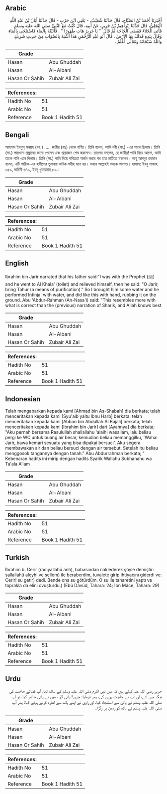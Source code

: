 ## Arabic


<div dir="rtl" lang="ar" style={{fontSize:'larger',backgroundColor:'#f8f9fa',padding:20}}>
أَخْبَرَنَا أَحْمَدُ بْنُ الصَّبَّاحِ، قَالَ حَدَّثَنَا شُعَيْبٌ، - يَعْنِي ابْنَ حَرْبٍ - قَالَ حَدَّثَنَا أَبَانُ بْنُ عَبْدِ اللَّهِ الْبَجَلِيُّ، قَالَ حَدَّثَنَا إِبْرَاهِيمُ بْنُ جَرِيرٍ، عَنْ أَبِيهِ، قَالَ كُنْتُ مَعَ النَّبِيِّ صلى الله عليه وسلم فَأَتَى الْخَلاَءَ فَقَضَى الْحَاجَةَ ثُمَّ قَالَ ‏ "‏ يَا جَرِيرُ هَاتِ طَهُورًا ‏"‏ ‏.‏ فَأَتَيْتُهُ بِالْمَاءِ فَاسْتَنْجَى بِالْمَاءِ وَقَالَ بِيَدِهِ فَدَلَكَ بِهَا الأَرْضَ ‏.‏ قَالَ أَبُو عَبْدِ الرَّحْمَنِ هَذَا أَشْبَهُ بِالصَّوَابِ مِنْ حَدِيثِ شَرِيكٍ وَاللَّهُ سُبْحَانَهُ وَتَعَالَى أَعْلَمُ ‏.‏
</div>
<div style={{backgroundColor:'#f8f9fa',padding:20, marginBottom: 10}}><table> <thead> <tr> <th>Grade</th> <th></th> </tr> </thead> <tbody> <tr><td>Hasan</td><td>Abu Ghuddah</td></tr><tr><td>Hasan</td><td>Al-Albani</td></tr><tr><td>Hasan Or Sahih</td><td>Zubair Ali Zai</td></tr></tbody></table><table> <thead> <tr> <th>References:</th> <th></th> </tr> </thead> <tbody><tr><td>Hadith No</td><td>51</td></tr><tr><td>Arabic No</td><td>51</td></tr><tr><td>Reference</td><td>Book 1 Hadith 51</td></tr></tbody></table></div>

## Bengali


<div dir="ltr" lang="bn" style={{fontSize:'larger',backgroundColor:'#f8f9fa',padding:20}}>
আহমাদ ইবনুস্ সব্বাহ (রহ.) ..... জারীর (রাঃ) থেকে বর্ণিত। তিনি বলেন, আমি নবী (সা.) -এর সাথে ছিলাম। তিনি (সা.) পায়খানা প্রস্রাবের জন্যে গেলেন এবং প্রয়োজন শেষ করলেন। তারপর বললেন, হে জারীর! পানি নিয়ে আসো, আমি তাকে পানি এনে দিলাম। তিনি (সা.) পানি দিয়ে পবিত্রতা অর্জন করার পর হাত মাটিতে ঘষলেন। আবূ আবদুর রহমান বলেন, এটি শারীক-এর হাদীসের তুলনায় অধিক সহীহ মনে হয়। মহান আল্লাহই সম্যক অবগত। হাসান: ইবনু মাজাহ ৩৫৯, দারিমী ৬৭৯, ইবনু খুযায়মাহ্ ৮৯।
</div>
<div style={{backgroundColor:'#f8f9fa',padding:20, marginBottom: 10}}><table> <thead> <tr> <th>Grade</th> <th></th> </tr> </thead> <tbody> <tr><td>Hasan</td><td>Abu Ghuddah</td></tr><tr><td>Hasan</td><td>Al-Albani</td></tr><tr><td>Hasan Or Sahih</td><td>Zubair Ali Zai</td></tr></tbody></table><table> <thead> <tr> <th>References:</th> <th></th> </tr> </thead> <tbody><tr><td>Hadith No</td><td>51</td></tr><tr><td>Arabic No</td><td>51</td></tr><tr><td>Reference</td><td>Book 1 Hadith 51</td></tr></tbody></table></div>

## English


<div dir="ltr" lang="en" style={{fontSize:'larger',backgroundColor:'#f8f9fa',padding:20}}>
Ibrahim bin Jarir narrated that his father said:"I was with the Prophet (ﷺ) and he went to Al Khala' (toilet) and relieved himself, then he said: "O Jarir, bring Tahur (a means of purification)." So I brought him some water and he performed Intinja' with water, and did like this with hand, rubbing it on the ground. Abu 'Abdur-Rahman (An-Nasa'i) said: "This resembles more with what is correct than the (previous) narration of Sharik, and Allah knows best
</div>
<div style={{backgroundColor:'#f8f9fa',padding:20, marginBottom: 10}}><table> <thead> <tr> <th>Grade</th> <th></th> </tr> </thead> <tbody> <tr><td>Hasan</td><td>Abu Ghuddah</td></tr><tr><td>Hasan</td><td>Al-Albani</td></tr><tr><td>Hasan Or Sahih</td><td>Zubair Ali Zai</td></tr></tbody></table><table> <thead> <tr> <th>References:</th> <th></th> </tr> </thead> <tbody><tr><td>Hadith No</td><td>51</td></tr><tr><td>Arabic No</td><td>51</td></tr><tr><td>Reference</td><td>Book 1 Hadith 51</td></tr></tbody></table></div>

## Indonesian


<div dir="ltr" lang="id" style={{fontSize:'larger',backgroundColor:'#f8f9fa',padding:20}}>
Telah mengabarkan kepada kami [Ahmad bin As-Shabah] dia berkata; telah menceritakan kepada kami [Syu'aib yaitu Ibnu Harb] berkata; telah menceritakan kepada kami [Abban bin Abdullah Al Bajali] berkata; telah menceritakan kepada kami [Ibrahim bin Jarir] dari [Ayahnya] dia berkata; "Aku pernah bersama Rasulullah shallallahu 'alaihi wasallam, lalu beliau pergi ke WC untuk buang air besar, kemudian beliau memanggilku, 'Wahai Jarir, bawa kemari sesuatu yang bisa dipakai bersuci'. Aku segera membawakan air dan beliau bersuci dengan air tersebut. Setelah itu beliau menggosok tangannya dengan tanah." Abu Abdurrahman berkata; " Kebenaran hadits ini mirip dengan hadits Syarik Wallahu Subhanahu wa Ta'ala A'lam
</div>
<div style={{backgroundColor:'#f8f9fa',padding:20, marginBottom: 10}}><table> <thead> <tr> <th>Grade</th> <th></th> </tr> </thead> <tbody> <tr><td>Hasan</td><td>Abu Ghuddah</td></tr><tr><td>Hasan</td><td>Al-Albani</td></tr><tr><td>Hasan Or Sahih</td><td>Zubair Ali Zai</td></tr></tbody></table><table> <thead> <tr> <th>References:</th> <th></th> </tr> </thead> <tbody><tr><td>Hadith No</td><td>51</td></tr><tr><td>Arabic No</td><td>51</td></tr><tr><td>Reference</td><td>Book 1 Hadith 51</td></tr></tbody></table></div>

## Turkish


<div dir="ltr" lang="tr" style={{fontSize:'larger',backgroundColor:'#f8f9fa',padding:20}}>
İbrahim b. Cerir (radıyallahü anh), babasından naklederek şöyle demiştir: sallallahü aleyhi ve sellem) ile beraberdim, tuvalete girip ihtiyacını giderdi ve: Cerir! su getir) dedi. Bende ona su götürdüm. O su ile taharetini yaptı ve toprakla da elini ovuşturdu.) (Ebû Dâvûd, Tahara: 24; İbn Mâce, Tahara: 29)
</div>
<div style={{backgroundColor:'#f8f9fa',padding:20, marginBottom: 10}}><table> <thead> <tr> <th>Grade</th> <th></th> </tr> </thead> <tbody> <tr><td>Hasan</td><td>Abu Ghuddah</td></tr><tr><td>Hasan</td><td>Al-Albani</td></tr><tr><td>Hasan Or Sahih</td><td>Zubair Ali Zai</td></tr></tbody></table><table> <thead> <tr> <th>References:</th> <th></th> </tr> </thead> <tbody><tr><td>Hadith No</td><td>51</td></tr><tr><td>Arabic No</td><td>51</td></tr><tr><td>Reference</td><td>Book 1 Hadith 51</td></tr></tbody></table></div>

## Urdu


<div dir="rtl" lang="ur" style={{fontSize:'larger',backgroundColor:'#f8f9fa',padding:20}}>
جریر رضی اللہ عنہ کہتے ہیں کہ میں نبی اکرم صلی اللہ علیہ وسلم کے ساتھ تھا، آپ قضائے حاجت کی جگہ میں آئے، اور آپ نے حاجت پوری کی، پھر فرمایا: جریر! پانی لاؤ ، میں نے پانی حاضر کیا، تو آپ صلی اللہ علیہ وسلم نے پانی سے استنجاء کیا، اور راوی نے اپنے ہاتھ سے اشارہ کرتے ہوئے کہا: پھر آپ صلی اللہ علیہ وسلم نے ہاتھ کو زمین پر رگڑا۔
</div>
<div style={{backgroundColor:'#f8f9fa',padding:20, marginBottom: 10}}><table> <thead> <tr> <th>Grade</th> <th></th> </tr> </thead> <tbody> <tr><td>Hasan</td><td>Abu Ghuddah</td></tr><tr><td>Hasan</td><td>Al-Albani</td></tr><tr><td>Hasan Or Sahih</td><td>Zubair Ali Zai</td></tr></tbody></table><table> <thead> <tr> <th>References:</th> <th></th> </tr> </thead> <tbody><tr><td>Hadith No</td><td>51</td></tr><tr><td>Arabic No</td><td>51</td></tr><tr><td>Reference</td><td>Book 1 Hadith 51</td></tr></tbody></table></div>